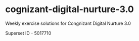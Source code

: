 # cognizant-digital-nurture-3.0


Weekly exercise solutions for Congnizant Digital Nurture 3.0

Superset ID - 5017710
